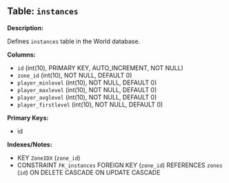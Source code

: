 ## Table: `instances`

**Description:**

Defines `instances` table in the World database.

**Columns:**
- `id` (int(10), PRIMARY KEY, AUTO_INCREMENT, NOT NULL)
- `zone_id` (int(10), NOT NULL, DEFAULT 0)
- `player_minlevel` (int(10), NOT NULL, DEFAULT 0)
- `player_maxlevel` (int(10), NOT NULL, DEFAULT 0)
- `player_avglevel` (int(10), NOT NULL, DEFAULT 0)
- `player_firstlevel` (int(10), NOT NULL, DEFAULT 0)

**Primary Keys:**
- id

**Indexes/Notes:**
- KEY `ZoneIDX` (`zone_id`)
- CONSTRAINT `FK_instances` FOREIGN KEY (`zone_id`) REFERENCES `zones` (`id`) ON DELETE CASCADE ON UPDATE CASCADE